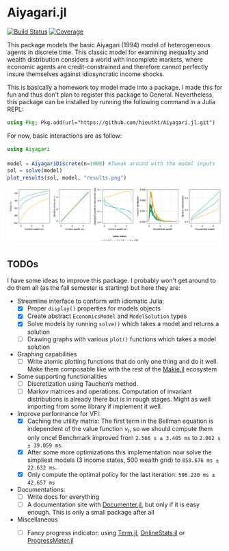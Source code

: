 # Aiyagari.jl

[![Build Status](https://github.com/hieutkt/Aiyagari.jl/actions/workflows/CI.yml/badge.svg?branch=main)](https://github.com/hieutkt/Aiyagari.jl/actions/workflows/CI.yml?query=branch%3Amain)
[![Coverage](https://codecov.io/gh/hieutkt/Aiyagari.jl/branch/main/graph/badge.svg)](https://codecov.io/gh/hieutkt/Aiyagari.jl)

This package models the basic Aiyagari (1994) model of heterogeneous agents in discrete time.
This classic model for examining inequality and wealth distribution considers a world with incomplete markets, where economic agents are credit-constrained and therefore cannot perfectly insure themselves against idiosyncratic income shocks.

This is basically a homework toy model made into a package. 
I made this for fun and thus don't plan to register this package to General.
Nevertheless, this package can be installed by running the following command in a Julia REPL:

``` julia
using Pkg; Pkg.add(url="https://github.com/hieutkt/Aiyagari.jl.git")
```

For now, basic interactions are as follow:

``` julia
using Aiyagari

model = AiyagariDiscrete(n=1000) #Tweak around with the model inputs
sol = solve(model)
plot_results(sol, model, "results.png")
```

![Sample results output](/figs/results.png)


## TODOs

I have some ideas to improve this package.
I probably won't get around to do them all (as the fall semester is starting) but here they are:

- Streamline interface to conform with idiomatic Julia:
    + [x] Proper `display()` properties for models objects
    + [x] Create abstract `EconomicsModel` and `ModelSolution` types
    + [x] Solve models by running `solve()` which takes a model and returns a solution
    + [ ] Drawing graphs with various `plot()` functions which takes a model solution 
- Graphing capabilities
    + [ ] Write atomic plotting functions that do only one thing and do it well. Make them composable like with the rest of the [Makie.jl](https://github.com/MakieOrg/Makie.jl) ecosystem
- Some supporting functionalities 
    + [ ] Discretization using Tauchen’s method.
    + [ ] Markov matrices and operations. Computation of invariant distributions is already there but is in rough stages. Might as well importing from some library if implement it well.
- Improve performance for VFI: 
    + [x] Caching the utility matrix: The first term in the Bellman equation is independent of the value function $v_t$, so we should compute them only once! Benchmark improved from `2.566 s ± 3.405 ms` to `2.002 s ± 39.059 ms`.
    + [x] After some more optimizations this implementation now solve the simpliest models (3 income states, 500 wealth grid) to `858.676 ms ±  22.632 ms`.
    + [x] Only compute the optimal policy for the last iteration: `506.230 ms ±  42.657 ms`
- Documentations:
    + [ ] Write docs for everything
    + [ ] A documentation site with [Documenter.jl](https://documenter.juliadocs.org/stable/), but only if it is easy enough. This is only a small package after all
- Miscellaneous
    + [ ] Fancy progress indicator: using [Term.jl](https://github.com/FedeClaudi/Term.jl), [OnlineStats.jl](https://github.com/joshday/OnlineStats.jl) or [ProgressMeter.jl](https://github.com/timholy/ProgressMeter.jl)

